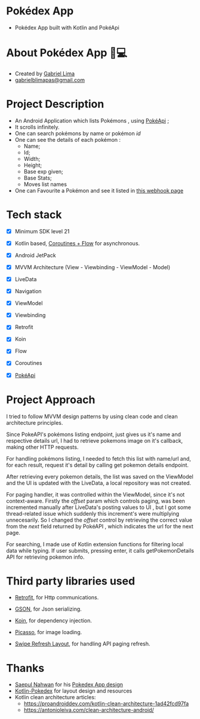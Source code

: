 
# Pokédex App 
* Pokédex App built with Kotlin and PokéApi

# About Pokédex App 🏻‍💻

* Created by [Gabriel Lima](https://www.linkedin.com/in/gabrielbrandaodelima/)
* gabrielblimapas@gmail.com

# Project Description
* An Android Application which lists Pokémons , using [PokéApi](https://pokeapi.co/) ;
* It scrolls infinitely.
* One can search pokémons by name or pokémon *id*
* One can see the details of each pokémon :
  * Name; 
  * Id;
  * Width; 
  * Height;
  * Base exp given;
  * Base Stats;
  * Moves list names
* One can Favourite a Pokémon and see it listed in [this webhook page](https://webhook.site/#!/23328ac8-0cf2-49f7-9bb2-78d8f38bc9a6/17407e91-ebb4-45a8-9fb4-50aa1f0f2ce5/1)

# Tech stack 
- [x] Minimum SDK level 21
- [x] Kotlin based, [Coroutines + Flow](https://kotlin.github.io/kotlinx.coroutines/kotlinx-coroutines-core/kotlinx.coroutines.flow/) for asynchronous.
- [x] Android JetPack 
- [x] MVVM Architecture (View - Viewbinding - ViewModel - Model)
- [x] LiveData
- [x] Navigation
- [x] ViewModel
- [x] Viewbinding
- [x] Retrofit
- [x] Koin
- [x] Flow
- [x] Coroutines
- [x] [PokéApi](https://pokeapi.co/) 


# Project Approach

I tried to follow MVVM design patterns by using clean code and clean architecture principles. 

Since PokeAPI's pokémons listing endpoint, just gives us it's name and respective details url, I had to retrieve pokemons image on it's callback, making other HTTP requests.

For handling pokémons listing, I needed to fetch this list with name/url and, for each result, request it's detail by calling get pokemon details endpoint.

After retrieving every pokemon details, the list was saved on the ViewModel and the UI is updated with the LiveData, a local repository was not created.

For paging handler, it was controlled within the ViewModel, since it's not context-aware. Firstly the *offset* param which controls paging, was been incremented manually after LiveData's posting values to UI , but I got some thread-related issue which suddenly this increment's were multiplying unnecesarily. So I changed the *offset* control by retrieving the correct value from the *next* field returned by PokéAPI , which indicates the url for the next page.  

For searching, I made use of Kotlin extension functions for filtering local data while typing. If user submits, pressing enter, it calls getPokemonDetails API for retrieving pokemon info. 

# Third party libraries used 

* [Retrofit](https://square.github.io/retrofit/), for Http communications.

* [GSON](https://github.com/google/gson), for Json serializing.

* [Koin](https://insert-koin.io/), for dependency injection.

* [Picasso](https://github.com/square/picasso), for image loading.

* [Swipe Refresh Layout](https://developer.android.com/jetpack/androidx/releases/swiperefreshlayout), for handling API paging refresh.

# Thanks
* [Saepul Nahwan](https://dribbble.com/saepulnahwan23) for his [Pokedex App design](https://dribbble.com/shots/6545819-Pokedex-App)
* [Kotlin-Pokedex](https://github.com/mrcsxsiq/Kotlin-Pokedex) for layout design and resources
* Kotlin clean architecture articles:
  * https://proandroiddev.com/kotlin-clean-architecture-1ad42fcd97fa
  * https://antonioleiva.com/clean-architecture-android/
